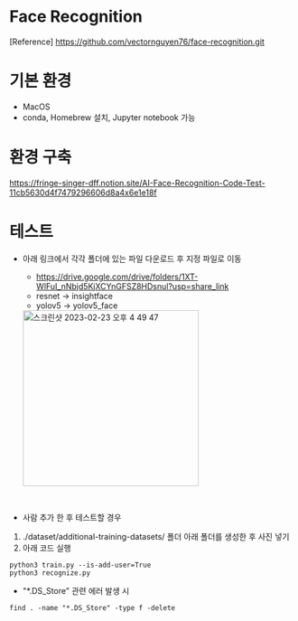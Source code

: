 # Face Recognition 
[Reference] https://github.com/vectornguyen76/face-recognition.git


# 기본 환경
* MacOS
* conda, Homebrew 설치, Jupyter notebook 가능

# 환경 구축
https://fringe-singer-dff.notion.site/AI-Face-Recognition-Code-Test-11cb5630d4f7479296606d8a4x6e1e18f


# 테스트
* 아래 링크에서 각각 폴더에 있는 파일 다운로드 후 지정 파일로 이동
    - https://drive.google.com/drive/folders/1XT-WlFuI_nNbjd5KjXCYnGFSZ8HDsnul?usp=share_link
    - resnet -> insightface
    - yolov5 -> yolov5_face 

    <img width="311" alt="스크린샷 2023-02-23 오후 4 49 47" src="https://user-images.githubusercontent.com/76231561/220849482-66f33ac4-6b47-4537-ad38-b16c2a33ee41.png">
<br>

* 사람 추가 한 후 테스트할 경우
1. ./dataset/additional-training-datasets/ 폴더 아래 <name> 폴더를 생성한 후 사진 넣기
2. 아래 코드 실행
```
python3 train.py --is-add-user=True
python3 recognize.py
```

* "*.DS_Store" 관련 에러 발생 시 
```
find . -name "*.DS_Store" -type f -delete
```